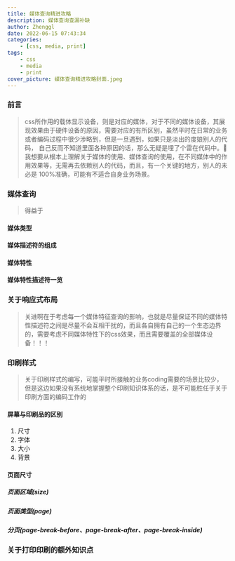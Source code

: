 ```yaml
---
title: 媒体查询精进攻略
description: 媒体查询查漏补缺
author: Zhenggl
date: 2022-06-15 07:43:34
categories:
    - [css, media, print]
tags:
    - css
    - media
    - print
cover_picture: 媒体查询精进攻略封面.jpeg
---
```


### 前言
> css所作用的载体显示设备，则是对应的媒体，对于不同的媒体设备，其展现效果由于硬件设备的原因，需要对应的有所区别，虽然平时在日常的业务或者编码过程中很少涉略到，但是一旦遇到，如果只是淡出的度娘别人的代码，
> 自己反而不知道里面各种原因的话，那么无疑是埋了个雷在代码中。🤔我想要从根本上理解关于媒体的使用、媒体查询的使用，在不同媒体中的作用效果等，无需再去依赖别人的代码，而且，有一个关键的地方，别人的未必是
> 100%准确，可能有不适合自身业务场景。

### 媒体查询
> 得益于

#### 媒体类型

#### 媒体描述符的组成

#### 媒体特性

#### 媒体特性描述符一览

### 关于响应式布局
> 关进啊在于考虑每一个媒体特征查询的影响，也就是尽量保证不同的媒体特性描述符之间是尽量不会互相干扰的，而且各自拥有自己的一个生态边界的，需要考虑不同媒体特性下的css效果，而且需要覆盖的全部媒体设备！！！

### 印刷样式
> 关于印刷样式的编写，可能平时所接触的业务coding需要的场景比较少，但是这边如果没有系统地掌握整个印刷知识体系的话，是不可能胜任于关于印刷方面的编码工作的

#### 屏幕与印刷品的区别
1. 尺寸
2. 字体
3. 大小
4. 背景

#### 页面尺寸

##### 页面区域(size)

##### 页面类型(page)

##### 分页(page-break-before、page-break-after、page-break-inside)

### 关于打印印刷的额外知识点
